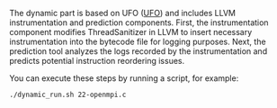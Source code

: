 <p>The dynamic part is based on UFO (<a href="https://github.com/xinguohua/UFO">UFO</a>) and includes LLVM instrumentation and prediction components. First, the instrumentation component modifies ThreadSanitizer in LLVM to insert necessary instrumentation into the bytecode file for logging purposes. Next, the prediction tool analyzes the logs recorded by the instrumentation and predicts potential instruction reordering issues.</p>
<p>You can execute these steps by running a script, for example:</p>
<pre><code>./dynamic_run.sh 22-openmpi.c
</code></pre>
